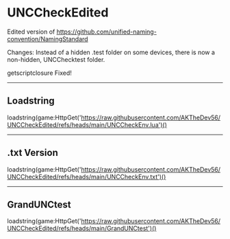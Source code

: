 # UNCCheckEdited


Edited version of https://github.com/unified-naming-convention/NamingStandard


Changes: Instead of a hidden .test folder on some devices, there is now a non-hidden, UNCChecktest folder.

getscriptclosure Fixed!

----------
Loadstring
----------


loadstring(game:HttpGet('https://raw.githubusercontent.com/AKTheDev56/UNCCheckEdited/refs/heads/main/UNCCheckEnv.lua')()


-----------------
.txt Version
-----------------

loadstring(game:HttpGet('https://raw.githubusercontent.com/AKTheDev56/UNCCheckEdited/refs/heads/main/UNCCheckEnv.txt')()


------------
GrandUNCtest
------------

loadstring(game:HttpGet('https://raw.githubusercontent.com/AKTheDev56/UNCCheckEdited/refs/heads/main/GrandUNCtest')()

